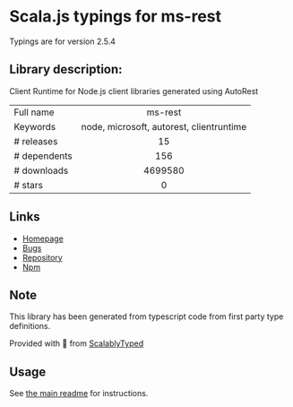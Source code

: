 
# Scala.js typings for ms-rest

Typings are for version 2.5.4

## Library description:
Client Runtime for Node.js client libraries generated using AutoRest

|                    |                 |
| ------------------ | :-------------: |
| Full name          | ms-rest |
| Keywords           | node, microsoft, autorest, clientruntime |
| # releases         | 15 |
| # dependents       | 156 |
| # downloads        | 4699580 |
| # stars            | 0 |

## Links
- [Homepage](https://github.com/Azure/azure-sdk-for-node#readme)
- [Bugs](http://github.com/Azure/azure-sdk-for-node/issues)
- [Repository](https://github.com/Azure/azure-sdk-for-node)
- [Npm](https://www.npmjs.com/package/ms-rest)
    


## Note
This library has been generated from typescript code from first party type definitions.

Provided with :purple_heart: from [ScalablyTyped](https://github.com/oyvindberg/ScalablyTyped)

## Usage
See [the main readme](../../readme.md) for instructions.


